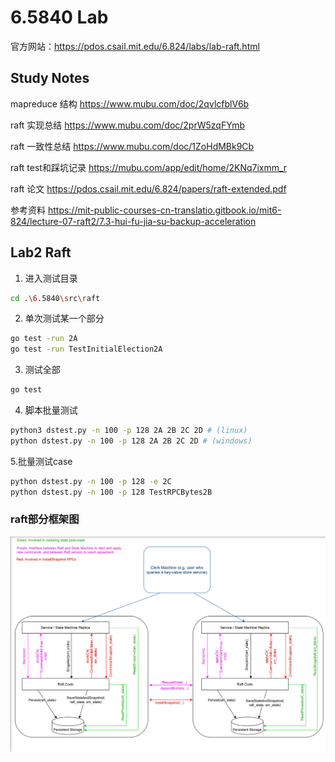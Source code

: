 # 6.5840 Lab
官方网站：https://pdos.csail.mit.edu/6.824/labs/lab-raft.html
## Study Notes

mapreduce 结构 https://www.mubu.com/doc/2qvlcfblV6b

raft 实现总结 https://www.mubu.com/doc/2prW5zqFYmb

raft 一致性总结 https://www.mubu.com/doc/1ZoHdMBk9Cb

raft test和踩坑记录 https://mubu.com/app/edit/home/2KNq7ixmm_r

raft 论文 https://pdos.csail.mit.edu/6.824/papers/raft-extended.pdf

参考资料 https://mit-public-courses-cn-translatio.gitbook.io/mit6-824/lecture-07-raft2/7.3-hui-fu-jia-su-backup-acceleration

## Lab2 Raft
1. 进入测试目录
```bash
cd .\6.5840\src\raft
```
2. 单次测试某一个部分
```bash
go test -run 2A
go test -run TestInitialElection2A
```
3. 测试全部
```bash
go test
```

4. 脚本批量测试
```bash
python3 dstest.py -n 100 -p 128 2A 2B 2C 2D # (linux)
python dstest.py -n 100 -p 128 2A 2B 2C 2D # (windows)
```

5.批量测试case
```bash
python dstest.py -n 100 -p 128 -e 2C
python dstest.py -n 100 -p 128 TestRPCBytes2B 
```





### raft部分框架图
![img.png](img.png)

